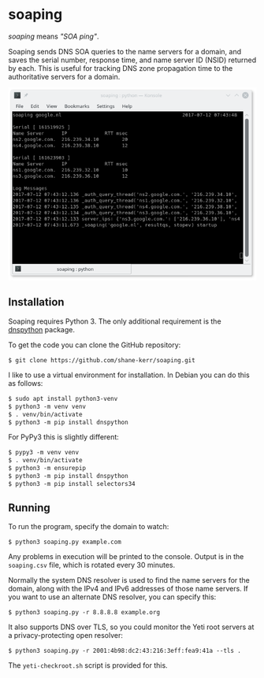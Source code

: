 # soaping

_soaping_ means _"SOA ping"_.

Soaping sends DNS SOA queries to the name servers for a domain, and
saves the serial number, response time, and name server ID (NSID)
returned by each. This is useful for tracking DNS zone propagation
time to the authoritative servers for a domain.

![soaping screenshot](Screenshot_20170712_074356.png)

## Installation

Soaping requires Python 3. The only additional requirement is the
[dnspython](http://www.dnspython.org/) package.

To get the code you can clone the GitHub repository:

    $ git clone https://github.com/shane-kerr/soaping.git

I like to use a virtual environment for installation. In Debian you
can do this as follows:

    $ sudo apt install python3-venv
    $ python3 -m venv venv
    $ . venv/bin/activate
    $ python3 -m pip install dnspython

For PyPy3 this is slightly different:

    $ pypy3 -m venv venv
    $ . venv/bin/activate
    $ python3 -m ensurepip
    $ python3 -m pip install dnspython
    $ python3 -m pip install selectors34

## Running

To run the program, specify the domain to watch:

    $ python3 soaping.py example.com

Any problems in execution will be printed to the console. Output is in
the `soaping.csv` file, which is rotated every 30 minutes.

Normally the system DNS resolver is used to find the name servers for
the domain, along with the IPv4 and IPv6 addresses of those name
servers. If you want to use an alternate DNS resolver, you can specify
this:

    $ python3 soaping.py -r 8.8.8.8 example.org

It also supports DNS over TLS, so you could monitor the Yeti root
servers at a privacy-protecting open resolver:

    $ python3 soaping.py -r 2001:4b98:dc2:43:216:3eff:fea9:41a --tls .

The `yeti-checkroot.sh` script is provided for this.
